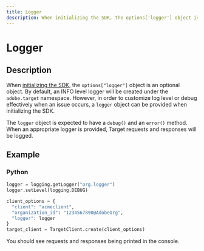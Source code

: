 ```yaml
---
title: Logger
description: When initializing the SDK, the options['logger'] object is an optional object. By default, an INFO level logger will be created under the adobe.target namespace.
---
```


# Logger

## Description

When [initializing the SDK](../initialize-sdk.md), the `options["logger"]` object is an optional object. By default, an INFO level logger will be created under the `adobe.target` namespace. However, in order to customize log level or debug effectively when an issue occurs, a `logger` object can be provided when initializing the SDK.

The `logger` object is expected to have a `debug()` and an `error()` method. When an appropriate logger is provided, Target requests and responses will be logged.

## Example

### Python

```python
logger = logging.getLogger("org.logger")
logger.setLevel(logging.DEBUG)

client_options = {
  "client": "acmeclient",
  "organization_id": "1234567890@AdobeOrg",
  "logger": logger
}
target_client = TargetClient.create(client_options)
```

You should see requests and responses being printed in the console.